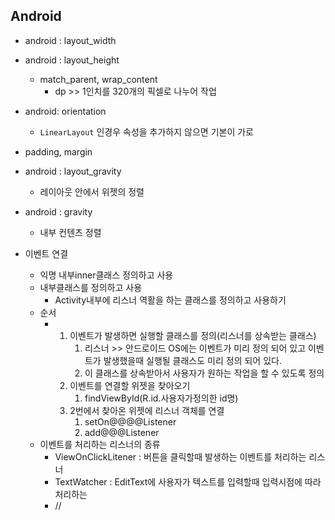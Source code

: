 ## Android

- android : layout_width
- android : layout_height
  - match_parent, wrap_content
    - dp >> 1인치를 320개의 픽셀로 나누어 작업
- android: orientation
  - `LinearLayout` 인경우 속성을 추가하지 않으면 기본이 가로
- padding, margin
- android : layout_gravity
  - 레이아웃 안에서 위젯의 정렬
- android : gravity
  - 내부 컨텐츠 정렬

- 이벤트 연결
  - 익명 내부inner클래스 정의하고 사용
  - 내부클래스를 정의하고 사용
    - Activity내부에 리스너 역활을 하는 클래스를 정의하고 사용하기
  - 순서
    - 1. 이벤트가 발생하면 실행할 클래스를 정의(리스너를 상속받는 클래스)
         1. 리스너 >> 안드로이드 OS에는 이벤트가 미리 정의 되어 있고 이벤트가 발생했을때 실행될 클래스도 미리 정의 되어 있다. 
         2. 이 클래스를 상속받아서 사용자가 원하는 작업을 할 수 있도록 정의
      2. 이벤트를 연결할 위젯을 찾아오기
         1. findViewById(R.id.사용자가정의한 id명)
      3. 2번에서 찾아온 위젯에 리스너 객체를 연결
         1. setOn@@@@Listener
         2. add@@@Listener
  - 이벤트를 처리하는 리스너의 종류
    - ViewOnClickLitener : 버튼을 클릭할때 발생하는 이벤트를 처리하는 리스너
    - TextWatcher : EditText에 사용자가 텍스트를 입력할때 입력시점에 따라 처리하는 
    - //
